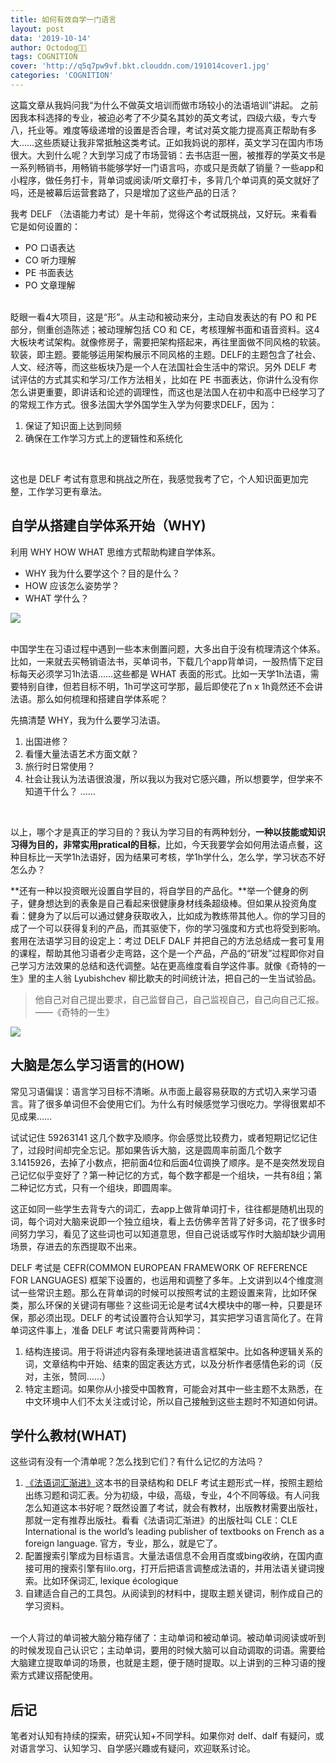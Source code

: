 ```yaml
---
title: 如何有效自学一门语言
layout: post
data: '2019-10-14'
author: Octodog🐙🐶
tags: COGNITION
cover: 'http://q5q7pw9vf.bkt.clouddn.com/191014cover1.jpg'
categories: 'COGNITION'
---
```



这篇文章从我妈问我“为什么不做英文培训而做市场较小的法语培训”讲起。 之前因我本科选择的专业，被迫必考了不少莫名其妙的英文考试，四级六级，专六专八，托业等。难度等级递增的设置是否合理，考试对英文能力提高真正帮助有多大……这些质疑让我非常抵触这类考试。正如我妈说的那样，英文学习在国内市场很大。大到什么呢？大到学习成了市场营销：去书店逛一圈，被推荐的学英文书是一系列畅销书，用畅销书能够学好一门语言吗，亦或只是贡献了销量？一些app和小程序，做任务打卡，背单词或阅读/听文章打卡，多背几个单词真的英文就好了吗，还是被幕后运营套路了，只是增加了这些产品的日活？
<br/>

我考 DELF （法语能力考试）是十年前，觉得这个考试既挑战，又好玩。来看看它是如何设置的：
- PO 口语表达
- CO 听力理解
- PE 书面表达
- PO 文章理解

<br/>
眨眼一看4大项目，这是“形”。从主动和被动来分，主动自发表达的有 PO 和 PE 部分，侧重创造陈述；被动理解包括 CO 和 CE，考核理解书面和语音资料。这4大板块考试架构。就像修房子，需要把架构搭起来，再往里面做不同风格的软装。软装，即主题。要能够运用架构展示不同风格的主题。DELF的主题包含了社会、人文、经济等，而这些板块乃是一个人在法国社会生活中的常识。另外 DELF 考试评估的方式其实和学习/工作方法相关，比如在 PE 书面表达，你讲什么没有你怎么讲更重要，即讲话和论述的调理性，而这也是法国人在初中和高中已经学习了的常规工作方式。很多法国大学外国学生入学为何要求DELF，因为：

1. 保证了知识面上达到同频
2. 确保在工作学习方式上的逻辑性和系统化
<br/>

这也是 DELF 考试有意思和挑战之所在，我感觉我考了它，个人知识面更加完整，工作学习更有章法。


## 自学从搭建自学体系开始（WHY)

利用 WHY HOW WHAT 思维方式帮助构建自学体系。
- WHY 我为什么要学这个？目的是什么？
- HOW 应该怎么姿势学？
- WHAT 学什么？

![](http://q5q7pw9vf.bkt.clouddn.com/191014why.jpg)

<br/>
中国学生在习语过程中遇到一些本末倒置问题，大多出自于没有梳理清这个体系。比如，一来就去买畅销语法书，买单词书，下载几个app背单词，一股热情下定目标每天必须学习1h法语……这些都是 WHAT 表面的形式。比如一天学1h法语，需要特别自律，但若目标不明，1h可学这可学那，最后即使花了n x 1h竟然还不会讲法语。那么如何梳理和搭建自学体系呢？
<br/>

先搞清楚 WHY，我为什么要学习法语。
1. 出国进修？
2. 看懂大量法语艺术方面文献？
3. 旅行时日常使用？
4. 社会让我认为法语很浪漫，所以我以为我对它感兴趣，所以想要学，但学来不知道干什么？
……

<br/>

以上，哪个才是真正的学习目的？我认为学习目的有两种划分，**一种以技能或知识习得为目的，非常实用pratical的目标**，比如，今天我要学会如何用法语点餐，这种目标比一天学1h法语好，因为结果可考核，学1h学什么，怎么学，学习状态不好怎么办？
<br/>

**还有一种以投资眼光设置自学目的，将自学目的产品化。**举一个健身的例子，健身想达到的表象是自己看起来很健康身材线条超级棒。但如果从投资角度看：健身为了以后可以通过健身获取收入，比如成为教练带其他人。你的学习目的成了一个可以获得复利的产品，而其驱使下，你的学习强度和方式也将受到影响。套用在法语学习目的设定上：考过 DELF DALF 并把自己的方法总结成一套可复用的课程，帮助其他习语者少走弯路，这个是一个产品，产品的“研发”过程即你对自己学习方法效果的总结和迭代调整。站在更高维度看自学这件事。就像《奇特的一生》里的主人翁 Lyubishchev 柳比歇夫的时间统计法，把自己的一生当试验品。 
<br/>

> 他自己对自己提出要求，自己监督自己，自己监视自己，自己向自己汇报。——《奇特的一生》

![](http://q5q7pw9vf.bkt.clouddn.com/191014Lyubishchev.jpg)

## 大脑是怎么学习语言的(HOW)

常见习语偏误：语言学习目标不清晰。从市面上最容易获取的方式切入来学习语言。背了很多单词但不会使用它们。为什么有时候感觉学习很吃力。学得很累却不见成果……
<br/>

试试记住 59263141 这几个数字及顺序。你会感觉比较费力，或者短期记忆记住了，过段时间却完全忘记。那如果告诉大脑，这是圆周率前面几个数字 3.1415926，去掉了小数点，把前面4位和后面4位调换了顺序。是不是突然发现自己记忆似乎变好了？第一种记忆的方式，每个数字都是一个组块，一共有8组；第二种记忆方式，只有一个组块，即圆周率。
<br/>

这正如同一些学生去背专六的词汇，去app上做背单词打卡，往往都是随机出现的词，每个词对大脑来说即一个独立组块，看上去仿佛辛苦背了好多词，花了很多时间努力学习，看见了这些词也可以知道意思，但自己说话或写作时大脑却缺少调用场景，存进去的东西提取不出来。
<br/>

DELF 考试是 CEFR(COMMON EUROPEAN FRAMEWORK OF REFERENCE FOR LANGUAGES) 框架下设置的，也运用和调整了多年。上文讲到以4个维度测试一些常识主题。那么在背单词的时候可以按照考试的主题设置来背，比如环保类，那么环保的关键词有哪些？这些词无论是考试4大模块中的哪一种，只要是环保，那必须出现。DELF 的考试设置符合认知学习，其实把学习语言简化了。在背单词这件事上，准备 DELF 考试只需要背两种词：

1. 结构连接词。用于将讲述内容有条理地装进语言框架中。比如各种逻辑关系的词，文章结构中开始、结束的固定表达方式，以及分析作者感情色彩的词（反对，主张，赞同……）
2. 特定主题词。如果你从小接受中国教育，可能会对其中一些主题不太熟悉，在中文环境中人们不太关注或讨论，所以自己接触到这些主题时不知道如何讲。

## 学什么教材(WHAT)

这些词有没有一个清单呢？怎么找到它们？有什么记忆的方法吗？

1. [《法语词汇渐进》](https://book.douban.com/subject/1213744/)这本书的目录结构和 DELF 考试主题形式一样，按照主题给出练习题和词汇表。分为初级，中级，高级，专业，4个不同等级。有人问我怎么知道这本书好呢？既然设置了考试，就会有教材，出版教材需要出版社，那就一定有推荐出版社。看看《法语词汇渐进》的出版社叫 CLE：CLE International is the world’s leading publisher of textbooks on French as a foreign language. 官方，专业，那么，就是它了。 
2. 配置搜索引擎成为目标语言。大量法语信息不会用百度或bing收纳，在国内直接可用的搜索引擎有lilo.org，打开后把语言调整成法语的，并用法语关键词搜索。比如环保词汇, lexique écologique
3. 自建适合自己的工具包。从阅读到的材料中，提取主题关键词，制作成自己的学习资料。

<br/>
一个人背过的单词被大脑分箱存储了：主动单词和被动单词。被动单词阅读或听到的时候发现自己认识它；主动单词，要用的时候大脑可以自动调取的词语。需要给大脑建立提取单词的场景，也就是主题，便于随时提取。以上讲到的三种习语的搜索方式建议搭配使用。

## 后记

笔者对认知有持续的探索，研究认知+不同学科。如果你对 delf、dalf 有疑问，或对语言学习、认知学习、自学感兴趣或有疑问，欢迎联系讨论。 
